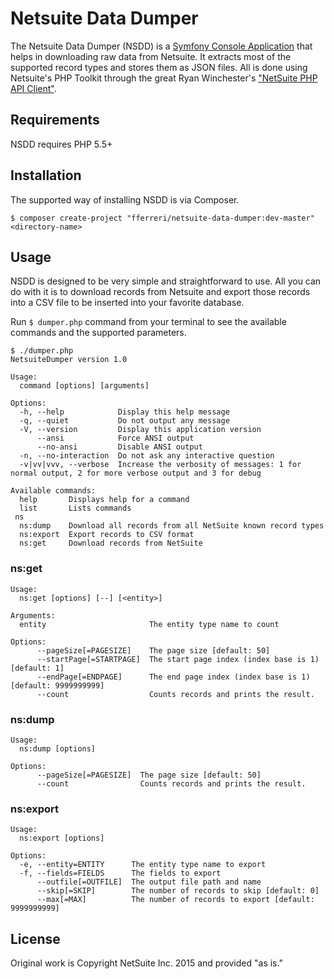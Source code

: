 # Netsuite Data Dumper

The Netsuite Data Dumper (NSDD) is a [Symfony Console Application](http://symfony.com/doc/current/components/console/index.html) that helps in downloading raw data from Netsuite. It extracts most of the supported record types and stores them as JSON files. All is done using Netsuite's PHP Toolkit through the great Ryan Winchester's ["NetSuite PHP API Client"](https://github.com/fungku/netsuite-php). 

## Requirements

NSDD requires PHP 5.5+

## Installation

The supported way of installing NSDD is via Composer.

```
$ composer create-project "fferreri/netsuite-data-dumper:dev-master" <directory-name>
```

## Usage

NSDD is designed to be very simple and straightforward to use. All you can do with it is to download records from Netsuite and export those records into a CSV file to be inserted into your favorite database. 

Run `$ dumper.php` command from your terminal to see the available commands and the supported parameters. 

```
$ ./dumper.php
NetsuiteDumper version 1.0

Usage:
  command [options] [arguments]

Options:
  -h, --help            Display this help message
  -q, --quiet           Do not output any message
  -V, --version         Display this application version
      --ansi            Force ANSI output
      --no-ansi         Disable ANSI output
  -n, --no-interaction  Do not ask any interactive question
  -v|vv|vvv, --verbose  Increase the verbosity of messages: 1 for normal output, 2 for more verbose output and 3 for debug

Available commands:
  help       Displays help for a command
  list       Lists commands
 ns
  ns:dump    Download all records from all NetSuite known record types
  ns:export  Export records to CSV format
  ns:get     Download records from NetSuite
```

### ns:get
```
Usage:
  ns:get [options] [--] [<entity>]

Arguments:
  entity                       The entity type name to count

Options:
      --pageSize[=PAGESIZE]    The page size [default: 50]
      --startPage[=STARTPAGE]  The start page index (index base is 1) [default: 1]
      --endPage[=ENDPAGE]      The end page index (index base is 1) [default: 9999999999]
      --count                  Counts records and prints the result.
```

### ns:dump
```
Usage:
  ns:dump [options]

Options:
      --pageSize[=PAGESIZE]  The page size [default: 50]
      --count                Counts records and prints the result.
```

### ns:export
```
Usage:
  ns:export [options]

Options:
  -e, --entity=ENTITY      The entity type name to export
  -f, --fields=FIELDS      The fields to export
      --outfile[=OUTFILE]  The output file path and name
      --skip[=SKIP]        The number of records to skip [default: 0]
      --max[=MAX]          The number of records to export [default: 9999999999]
```

## License

Original work is Copyright NetSuite Inc. 2015 and provided "as is."
